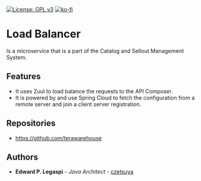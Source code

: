 [![License: GPL v3](https://img.shields.io/badge/License-GPLv3-blue.svg)](https://www.gnu.org/licenses/gpl-3.0)
[![ko-fi](https://www.ko-fi.com/img/githubbutton_sm.svg)](https://ko-fi.com/S6S0YXPX)

# Load Balancer

Is a microservice that is a part of the Catalog and Sellout Management System.

## Features

 - It uses Zuul to load balance the requests to the API Composer.
 - It is powered by and use Spring Cloud to fetch the configuration from a remote server and join a client server registration.

## Repositories

 - https://github.com/terawarehouse
 
## Authors

 * **Edward P. Legaspi** - *Java Architect* - [czetsuya](https://github.com/czetsuya)